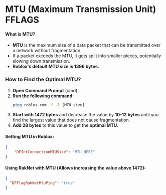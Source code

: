 # MTU (Maximum Transmission Unit) FFLAGS

#### What is MTU?

-  **MTU** is the maximum size of a data packet that can be transmitted over a network without fragmentation.
-  If a packet exceeds the MTU, it gets split into smaller pieces, potentially slowing down transmission.
-  **Roblox's default MTU size is 1396 bytes.**

### How to Find the Optimal MTU?

1. **Open Command Prompt** (cmd).
2. **Run the following command:**
   ```sh
   ping roblox.com -f -l [MTU size]
   ```
3. **Start with 1472 bytes** and decrease the value by **10-12 bytes** until you find the largest value that does not cause fragmentation.
4. **Add 28 bytes** to this value to get the **optimal MTU**.

#### Setting MTU in Roblox:

```json
{
    "DFIntConnectionMTUSize": "MTU_HERE"
}
```

#### Using RakNet with MTU (Allows increasing the value above 1472):

```json
{
  "DFFlagRakNetMtuPing": "true"
}
```
